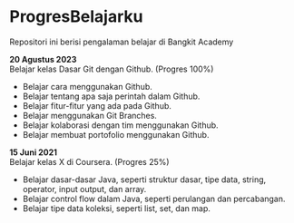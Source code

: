 # ProgresBelajarku
Repositori ini berisi pengalaman belajar di Bangkit Academy

**20 Agustus 2023**  
Belajar kelas Dasar Git dengan Github. (Progres 100%)
* Belajar cara menggunakan Github.
* Belajar tentang apa saja perintah dalam Github.
* Belajar fitur-fitur yang ada pada Github.
* Belajar menggunakan Git Branches.
* Belajar kolaborasi dengan tim menggunakan Github.
* Belajar membuat portofolio menggunakan Github.
    
**15 Juni 2021**  
Belajar kelas X di Coursera. (Progres 25%)
  * Belajar dasar-dasar Java, seperti struktur dasar, tipe data, string, operator, input output, dan array.
  * Belajar control flow dalam Java, seperti perulangan dan percabangan.
  * Belajar tipe data koleksi, seperti list, set, dan map.
